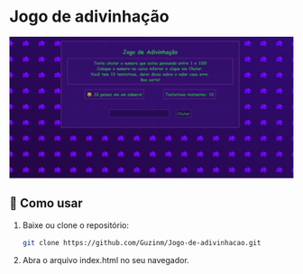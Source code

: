 # Jogo de adivinhação

![screenshot](screenshot.png)

## 🚀 Como usar

1. Baixe ou clone o repositório:
   ```bash
   git clone https://github.com/Guzinm/Jogo-de-adivinhacao.git

2. Abra o arquivo index.html no seu navegador.
